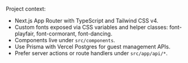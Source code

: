 <!-- Use this file to provide workspace-specific custom instructions to Copilot. For more details, visit https://code.visualstudio.com/docs/copilot/copilot-customization#_use-a-githubcopilotinstructionsmd-file -->

Project context:
- Next.js App Router with TypeScript and Tailwind CSS v4.
- Custom fonts exposed via CSS variables and helper classes: font-playfair, font-cormorant, font-dancing.
- Components live under `src/components`.
- Use Prisma with Vercel Postgres for guest management APIs.
- Prefer server actions or route handlers under `src/app/api/*`.
